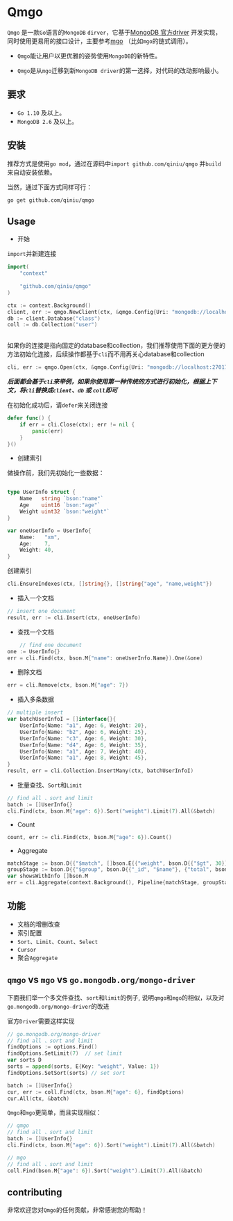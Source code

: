 # Qmgo

`Qmgo` 是一款`Go`语言的`MongoDB` `dirver`，它基于[MongoDB 官方driver](https://github.com/mongodb/mongo-go-driver) 开发实现，同时使用更易用的接口设计，主要参考[mgo](https://github.com/go-mgo/mgo) （比如`mgo`的链式调用）。

- `Qmgo`能让用户以更优雅的姿势使用`MongoDB`的新特性。

- `Qmgo`是从`mgo`迁移到新`MongoDB driver`的第一选择，对代码的改动影响最小。

## 要求

- `Go 1.10` 及以上。
- `MongoDB 2.6` 及以上。

## 安装

推荐方式是使用`go mod`，通过在源码中`import github.com/qiniu/qmgo` 并`build` 来自动安装依赖。

当然，通过下面方式同样可行：

```
go get github.com/qiniu/qmgo
```

## Usage

- 开始

`import`并新建连接
```go  
import(
    "context"
    
    "github.com/qiniu/qmgo"
)

ctx := context.Background()
client, err := qmgo.NewClient(ctx, &qmgo.Config{Uri: "mongodb://localhost:27017"})
db := client.Database("class")
coll := db.Collection("user")
      
```

如果你的连接是指向固定的database和collection，我们推荐使用下面的更方便的方法初始化连接，后续操作都基于`cli`而不用再关心database和collection

```go
cli, err := qmgo.Open(ctx, &qmgo.Config{Uri: "mongodb://localhost:27017", Database: "class", Coll: "user"})
```

***后面都会基于`cli`来举例，如果你使用第一种传统的方式进行初始化，根据上下文，将`cli`替换成`client`、`db` 或 `coll`即可***

在初始化成功后，请`defer`来关闭连接 

```go
defer func() {
    if err = cli.Close(ctx); err != nil {
        panic(err)
    }
}()
```

- 创建索引

做操作前，我们先初始化一些数据：

```go

type UserInfo struct {
	Name   string `bson:"name"`
	Age    uint16 `bson:"age"`
	Weight uint32 `bson:"weight"`
}

var oneUserInfo = UserInfo{
	Name:   "xm",
	Age:    7,
	Weight: 40,
}	
```

创建索引

```go
cli.EnsureIndexes(ctx, []string{}, []string{"age", "name,weight"})
```

- 插入一个文档

```go
// insert one document
result, err := cli.Insert(ctx, oneUserInfo)
```

- 查找一个文档

```go
	// find one document
one := UserInfo{}
err = cli.Find(ctx, bson.M{"name": oneUserInfo.Name}).One(&one)
```

- 删除文档

```go
err = cli.Remove(ctx, bson.M{"age": 7})
```

- 插入多条数据

```go
// multiple insert
var batchUserInfoI = []interface{}{
	UserInfo{Name: "a1", Age: 6, Weight: 20},
	UserInfo{Name: "b2", Age: 6, Weight: 25},
	UserInfo{Name: "c3", Age: 6, Weight: 30},
	UserInfo{Name: "d4", Age: 6, Weight: 35},
	UserInfo{Name: "a1", Age: 7, Weight: 40},
	UserInfo{Name: "a1", Age: 8, Weight: 45},
}
result, err = cli.Collection.InsertMany(ctx, batchUserInfoI)
```

- 批量查找、`Sort`和`Limit`

```go
// find all 、sort and limit
batch := []UserInfo{}
cli.Find(ctx, bson.M{"age": 6}).Sort("weight").Limit(7).All(&batch)
```

- Count
````go
count, err := cli.Find(ctx, bson.M{"age": 6}).Count()
````

- Aggregate
```go
matchStage := bson.D{{"$match", []bson.E{{"weight", bson.D{{"$gt", 30}}}}}}
groupStage := bson.D{{"$group", bson.D{{"_id", "$name"}, {"total", bson.D{{"$sum", "$age"}}}}}}
var showsWithInfo []bson.M
err = cli.Aggregate(context.Background(), Pipeline{matchStage, groupStage}).All(&showsWithInfo)
```

## 功能
- 文档的增删改查
- 索引配置
- `Sort`、`Limit`、`Count`、`Select`
- `Cursor`
- 聚合`Aggregate`


## `qmgo` vs `mgo` vs `go.mongodb.org/mongo-driver`

下面我们举一个多文件查找、`sort`和`limit`的例子, 说明`qmgo`和`mgo`的相似，以及对`go.mongodb.org/mongo-driver`的改进

官方`Driver`需要这样实现

```go
// go.mongodb.org/mongo-driver
// find all 、sort and limit
findOptions := options.Find()
findOptions.SetLimit(7)  // set limit
var sorts D
sorts = append(sorts, E{Key: "weight", Value: 1})
findOptions.SetSort(sorts) // set sort

batch := []UserInfo{}
cur, err := coll.Find(ctx, bson.M{"age": 6}, findOptions)
cur.All(ctx, &batch)
```

`Qmgo`和`mgo`更简单，而且实现相似：

```go
// qmgo
// find all 、sort and limit
batch := []UserInfo{}
cli.Find(ctx, bson.M{"age": 6}).Sort("weight").Limit(7).All(&batch)

// mgo
// find all 、sort and limit
coll.Find(bson.M{"age": 6}).Sort("weight").Limit(7).All(&batch)
```

## contributing

非常欢迎您对`Qmgo`的任何贡献，非常感谢您的帮助！

